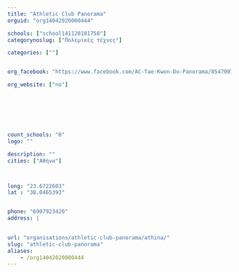 ```yaml
---
title: "Athletic Club Panorama"
orguid: "org14042020000444"

schools: ["school141120181758"]
categorynoslug: ["Πολεμικές τέχνες"]

categories: [""]


org_facebook: "https://www.facebook.com/AC-Tae-Kwon-Do-Panorama/854700784605933?sk=timeline"

org_website: ["no"]







count_schools: "0"
logo: ""

description: ""
cities: ["Αθήνα"]



long: "23.6722603"
lat : "38.0465393"


phone: "6907923420"
address: |
    

url: "organisations/athletic-club-panorama/athina/"
slug: "athletic-club-panorama"
aliases:
    - /org14042020000444
---
```



